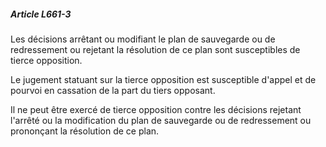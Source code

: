 ##### Article L661-3

Les décisions arrêtant ou modifiant le plan de sauvegarde ou de redressement ou rejetant la résolution de ce plan sont susceptibles de tierce opposition.

Le jugement statuant sur la tierce opposition est susceptible d'appel et de pourvoi en cassation de la part du tiers opposant.

Il ne peut être exercé de tierce opposition contre les décisions rejetant l'arrêté ou la modification du plan de sauvegarde ou de redressement ou prononçant la résolution de ce plan.

